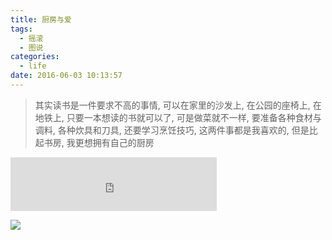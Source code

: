 ```yaml
---
title: 厨房与爱
tags:
  - 摇滚
  - 图说
categories:
  - life
date: 2016-06-03 10:13:57
---
```


> 其实读书是一件要求不高的事情, 可以在家里的沙发上, 在公园的座椅上, 在地铁上, 只要一本想读的书就可以了, 可是做菜就不一样, 要准备各种食材与调料, 各种炊具和刀具, 还要学习烹饪技巧, 这两件事都是我喜欢的, 但是比起书房, 我更想拥有自己的厨房

<!--more-->

<iframe frameborder="no" border="0" marginwidth="0" marginheight="0" width=330 height=86 src="http://music.163.com/outchain/player?type=2&id=386829&auto=0&height=66"></iframe>

![](/img/厨房与爱/万青.jpg)
  

